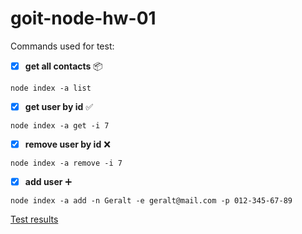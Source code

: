 # goit-node-hw-01

Commands used for test: 
- [x] **get all contacts** 📦️  
```
node index -a list
```
- [x] **get user by id** ✅  
```
node index -a get -i 7
```
- [x] **remove user by id** ❌  
```
node index -a remove -i 7
```
- [x] **add user** ➕  
```
node index -a add -n Geralt -e geralt@mail.com -p 012-345-67-89
```

[Test results](https://monosnap.com/file/hCx7HQ3UcvtjKQGG5PQN4AyQDG67aS)
